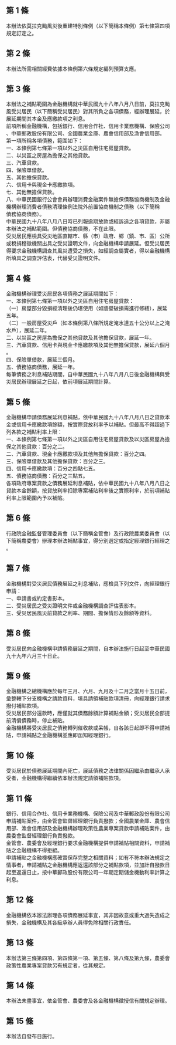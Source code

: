 第 1 條
-------
本辦法依莫拉克颱風災後重建特別條例（以下簡稱本條例）第七條第四項  
規定訂定之。

第 2 條
-------
本辦法所需相關經費依據本條例第六條規定編列預算支應。

第 3 條
-------
本辦法之補貼範圍為金融機構就中華民國九十八年八月八日前，莫拉克颱  
風受災居民（以下簡稱受災居民）對其所負之各項債務，經辦理展延，於  
展延期間其本金及應繳款項之利息。  
前項所稱金融機構，包括銀行、信用合作社、信用卡業務機構、保險公司  
、中華郵政股份有限公司、全國農業金庫、農會信用部及漁會信用部。  
第一項所稱各項債務，範圍如下：  
一、本條例第七條第一項以外之災區自用住宅房屋貸款。  
二、以災區之房屋為擔保之其他貸款。  
三、汽車貸款。  
四、保險單借款。  
五、其他擔保貸款。  
六、信用卡與現金卡應繳款項。  
七、其他無擔保貸款。  
八、中華民國銀行公會會員辦理消費金融案件無擔保債務協商機制及金融  
    機構辦理消費者債務清理條例法院外前置協商機制之債務（以下簡稱  
    債務協商債務）。  
中華民國九十八年八月八日時已列報逾期放款或經訴追之各項貸款，非屬  
本辦法之補貼範圍。但債務協商債務，不在此限。  
受災居民應檢具受災地區直轄市、縣（市）政府、鄉（鎮、市、區）公所  
或稅捐稽徵機關出具之受災證明文件，向金融機構申請展延。但受災居民  
得要求金融機構調查其風災遭受之損失，如經調查屬實者，得以金融機構  
所填具之調查評估表，代替受災證明文件。

第 4 條
-------
金融機構辦理受災居民各項債務之展延期間如下：  
一、本條例第七條第一項以外之災區自用住宅房屋貸款：  
（一）房屋部分毀損經清理後仍堪使用（如牆壁破損需進行修繕），展延  
      五年。  
（二）一般房屋受災戶（如本條例第八條所規定淹水達五十公分以上之淹  
      水戶），展延二年。  
二、以災區之房屋為擔保之其他貸款及其他擔保貸款，展延一年。  
三、汽車貸款、信用卡與現金卡應繳款項及其他無擔保貸款，展延六個月  
    。  
四、保險單借款，展延三個月。  
五、債務協商債務，展延一年。  
每筆債務之利息補貼期間，自中華民國九十八年八月八日後金融機構與受  
災居民辦理展延之日起，依前項展延期間計算。

第 5 條
-------
金融機構申請債務展延利息補貼，依中華民國九十八年八月八日之貸款本  
金或信用卡應繳款項餘額，按實際貸放利率予以補貼。但最高不得超過下  
列各款之補貼利率上限：  
一、本條例第七條第一項以外之災區自用住宅房屋貸款及以災區房屋為擔  
    保之其他貸款：百分之二。  
二、汽車貸款、現金卡應繳款項及其他無擔保貸款：百分之四。  
三、保險單借款及其他擔保貸款：百分之三。  
四、信用卡應繳款項：百分之四點七五。  
五、債務協商債務：百分之三點五。  
各項政府專案貸款之債務展延利息補貼，依中華民國九十八年八月八日之  
貸款本金餘額，按貸放利率扣除專案補貼利率後之實際利率，於前項補貼  
利率上限範圍內予以補貼。

第 6 條
-------
行政院金融監督管理委員會（以下簡稱金管會）及行政院農業委員會（以  
下簡稱農委會）辦理本辦法補貼事宜，得分別選定或指定經理銀行經理之  
。

第 7 條
-------
金融機構對受災居民債務展延之利息補貼，應檢具下列文件，向經理銀行  
申請：  
一、申請書或約定書影本。  
二、受災居民之受災證明文件或金融機構調查評估表影本。  
三、受災居民風災前貸款之利率、期間、擔保情形及餘額等資料。

第 8 條
-------
受災居民向金融機構申請債務展延之期間，自本辦法施行日起至中華民國  
九十九年六月三十日止。

第 9 條
-------
金融機構之總機構應於每年三月、六月、九月及十二月之當月十五日前，  
彙整轄下分支機構之請款資料，填具請領補貼款項清冊，向經理銀行請求  
撥付補貼款項。  
受災居民部分還款時，應僅就其債務餘額計算補貼金額；受災居民全部提  
前清償債務時，停止補貼。  
金融機構將受災居民之債務轉列催收款或呆帳，自各該日起即不得申請補  
貼，申請補貼之金融機構並應即函知經理銀行。

第 10 條
--------
受災居民於債務展延期間內死亡，展延債務之法律關係因繼承由繼承人承  
受者，金融機構得繼續依本辦法規定請領補貼款項。

第 11 條
--------
銀行、信用合作社、信用卡業務機構、保險公司及中華郵政股份有限公司  
申請補貼案件，由金管會監督經理銀行負責撥款；全國農業金庫、農會信  
用部、漁會信用部及金融機構辦理政策性農業專案貸款申請補貼案件，由  
農委會監督經理銀行負責撥款。  
金管會、農委會及經理銀行要求金融機構提供申請補貼相關資料，申請補  
貼之金融機構不得拒絕。  
申請補貼之金融機構應確實保存完整之相關資料；如有不符本辦法規定之  
情事者，申請補貼之金融機構應返還該部分之補貼款項，並加計自撥款日  
起至返還日止，按中華郵政股份有限公司一年期定期儲金機動利率計算之  
利息。

第 12 條
--------
金融機構依本辦法辦理各項債務展延事宜，其非因故意或重大過失造成之  
損失，金融機構及其各級承辦人員得免除相關行政責任。

第 13 條
--------
本辦法第三條第四項、第四條第一項、第五條、第八條及第九條，農委會  
政策性農業專案貸款另有規定者，從其規定。

第 14 條
--------
本辦法未盡事宜，依金管會、農委會及各金融機構徵授信有關規定辦理。

第 15 條
--------
本辦法自發布日施行。

